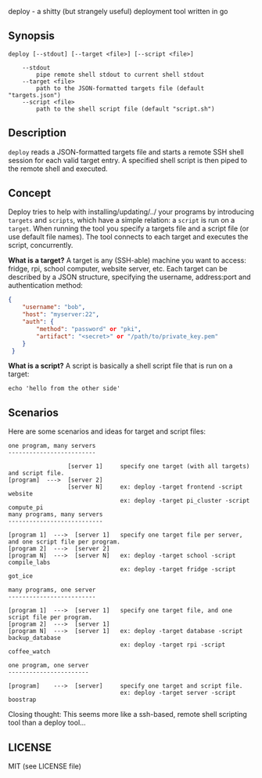 deploy - a shitty (but strangely useful) deployment tool written in go

## Synopsis
`deploy [--stdout] [--target <file>] [--script <file>]`
```
	--stdout
		pipe remote shell stdout to current shell stdout
	--target <file>
		path to the JSON-formatted targets file (default "targets.json")
	--script <file>
		path to the shell script file (default "script.sh")
```
	
## Description
`deploy` reads a JSON-formatted targets file and starts a remote SSH shell session for each valid target entry. 
A specified shell script is then piped to the remote shell and executed. 

## Concept
Deploy tries to help with installing/updating/../ your programs by introducing `targets` and `scripts`, which have a simple relation: a `script` is run on a `target`.
When running the tool you specify a targets file and a script file (or use default file names). 
The tool connects to each target and executes the script, concurrently.

**What is a target?** 
A target is any (SSH-able) machine you want to access: fridge, rpi, school computer, website server, etc.
Each target can be described by a JSON structure, specifying the username, address:port and authentication method:
```JSON
{
	"username": "bob",
	"host": "myserver:22",
	"auth": {
		"method": "password" or "pki",
		"artifact": "<secret>" or "/path/to/private_key.pem"
 	}
 }
```

**What is a script?** 
A script is basically a shell script file that is run on a target:
```shell
echo 'hello from the other side'
```

## Scenarios
Here are some scenarios and ideas for target and script files:
```
one program, many servers
-------------------------

				 [server 1]		specify one target (with all targets) and script file.
[program]  --->  [server 2]		
				 [server N]		ex: deploy -target frontend -script website
								ex: deploy -target pi_cluster -script compute_pi
many programs, many servers
---------------------------

[program 1]  --->  [server 1]	specify one target file per server, and one script file per program.
[program 2]  --->  [server 2]	
[program N]	 --->  [server N]	ex: deploy -target school -script compile_labs
								ex: deploy -target fridge -script got_ice

many programs, one server
-------------------------

[program 1]  --->  [server 1]	specify one target file, and one script file per program.
[program 2]  --->  [server 1]
[program N]	 --->  [server 1]	ex: deploy -target database -script backup_database
								ex: deploy -target rpi -script coffee_watch
								
one program, one server
-----------------------

[program]    --->  [server]		specify one target and script file.
								ex: deploy -target server -script boostrap
```

Closing thought: This seems more like a ssh-based, remote shell scripting tool than a deploy tool...

## LICENSE
MIT (see LICENSE file)
